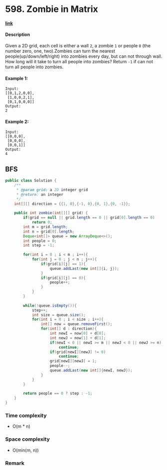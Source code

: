 # 598. Zombie in Matrix

#### [link](https://www.lintcode.com/problem/zombie-in-matrix/)

#### Description
Given a 2D grid, each cell is either a wall `2`, a zombie `1` or people `0` (the number zero, one, two).Zombies can turn the nearest people(up/down/left/right) into zombies every day, but can not through wall. How long will it take to turn all people into zombies? Return `-1` if can not turn all people into zombies.

#### Example 1:
```
Input:
[[0,1,2,0,0],
 [1,0,0,2,1],
 [0,1,0,0,0]]
Output:
2
```
#### Example 2:
```
Input:
[[0,0,0],
 [0,0,0],
 [0,0,1]]
Output:
4
```

## BFS
```java
public class Solution {
    /**
     * @param grid: a 2D integer grid
     * @return: an integer
     */
    int[][] direction = {{1, 0},{-1, 0},{0, 1},{0, -1}};
    
    public int zombie(int[][] grid) {
        if(grid == null || grid.length == 0 || grid[0].length == 0)
            return 0;
        int m = grid.length;
        int n = grid[0].length;
        Deque<int[]> queue = new ArrayDeque<>();
        int people = 0;
        int step = -1;
        
        for(int i = 0 ; i < m ; i++){
            for(int j = 0 ; j < n ; j++){
                if(grid[i][j] == 1){
                    queue.addLast(new int[]{i, j});
                }
                if(grid[i][j] == 0){
                    people++;
                }
            }
        }
        
        while(!queue.isEmpty()){
            step++;
            int size = queue.size();
            for(int i = 0 ; i < size ; i++){
                int[] now = queue.removeFirst();
                for(int[] d : direction){
                    int newI = now[0] + d[0];
                    int newJ = now[1] + d[1];
                    if(newI < 0 || newI >= m || newJ < 0 || newJ >= n)
                        continue;
                    if(grid[newI][newJ] != 0)
                        continue;
                    grid[newI][newJ] = 1;
                    people--;
                    queue.addLast(new int[]{newI, newJ});
                }
            }
        }
        
        return people == 0 ? step : -1;
    }
}
```
### Time complexity
* O(m * n)
### Space complexity
* O(min(m, n))
### Remark